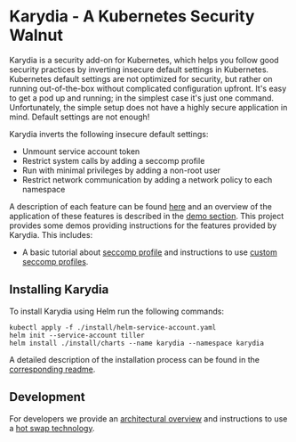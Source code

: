 # Karydia - A Kubernetes Security Walnut
Karydia is a security add-on for Kubernetes, which helps you follow good security practices by inverting insecure default settings in Kubernetes. Kubernetes default settings are not optimized for security, but rather on running out-of-the-box without complicated configuration upfront. It's easy to get a pod up and running; in the simplest case it's just one command. Unfortunately, the simple setup does not have a highly secure application in mind. Default settings are not enough!

Karydia inverts the following insecure default settings:
* Unmount service account token
* Restrict system calls by adding a seccomp profile
* Run with minimal privileges by adding a non-root user
* Restrict network communication by adding a network policy to each namespace

A description of each feature can be found [here](./features.md) and an overview of the application of these features is described in the [demo section](./demos/overview.md). This project provides some demos providing instructions for the features provided by Karydia. This includes:
- A basic tutorial about [seccomp profile](./demos/seccomp.md) and instructions to use [custom seccomp profiles](./demos/custom_seccomp.md).

## Installing Karydia
To install Karydia using Helm run the following commands:
```
kubectl apply -f ./install/helm-service-account.yaml
helm init --service-account tiller
helm install ./install/charts --name karydia --namespace karydia
```

A detailed description of the installation process can be found in the [corresponding readme](https://github.com/karydia/karydia/blob/master/install/README.md).

## Development
For developers we provide an [architectural overview](./devel/architecture.md) and instructions to use a [hot swap technology](./devel/hotswap.md).
